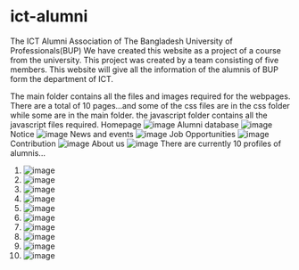# ict-alumni
The ICT Alumni Association of The Bangladesh University of Professionals(BUP)
We have created this website as a project of a course from the university. This project was created by a team consisting of five members.
This website will give all the information of the alumnis of BUP form the department of ICT.

The main folder contains all the files and images required for the webpages. There are a total of 10 pages...and some of the css files are in the css folder while some are in the main folder. the javascript folder contains all the javascript files required.
Homepage
![image](https://user-images.githubusercontent.com/90980017/192561982-80486eff-75d3-4c1d-96e2-0a026b7d5e8c.png)
Alumni database
![image](https://user-images.githubusercontent.com/90980017/192562115-98b69ff7-7493-4b84-822e-e828da5c8f2f.png)
Notice
![image](https://user-images.githubusercontent.com/90980017/192562185-2a83cddb-6552-43e7-ad78-c6c33abbb91f.png)
News and events
![image](https://user-images.githubusercontent.com/90980017/192562240-61220804-3bf4-45a7-b456-b5bf4e346242.png)
Job Opportunities
![image](https://user-images.githubusercontent.com/90980017/192562298-e8ab708e-4b13-4c6f-bcb0-c99e854da752.png)
Contribution
![image](https://user-images.githubusercontent.com/90980017/192562368-a295858c-a697-419a-b0cb-eb17a4b76228.png)
About us
![image](https://user-images.githubusercontent.com/90980017/192562430-a3b7a21e-5741-4c2f-9125-89e765fc3fea.png)
There are currently 10 profiles of alumnis...
1. ![image](https://user-images.githubusercontent.com/90980017/192562831-52e969ef-eedf-4fc8-9928-b1e47c7382f4.png)
2. ![image](https://user-images.githubusercontent.com/90980017/192562886-608589ca-fffe-4e11-9038-41470fc50104.png)
3. ![image](https://user-images.githubusercontent.com/90980017/192562926-6a4e4037-0e23-4321-b402-320963c86812.png)
4. ![image](https://user-images.githubusercontent.com/90980017/192562949-813fbab2-2c12-427e-9bf3-55f2a05ea676.png)
5. ![image](https://user-images.githubusercontent.com/90980017/192562973-47424d79-f043-483f-a2cc-95795242d2e9.png)
6. ![image](https://user-images.githubusercontent.com/90980017/192563025-c4b12d3b-77ab-4cb3-ba46-24d795e7bb21.png)
7. ![image](https://user-images.githubusercontent.com/90980017/192563054-7eb9b6b0-2542-4bff-9a99-a3fe9b888b22.png)
8. ![image](https://user-images.githubusercontent.com/90980017/192563098-a4b087fd-743c-4460-a278-f8975851c0b6.png)
9. ![image](https://user-images.githubusercontent.com/90980017/192563141-60a6a6ac-7d4f-4739-9ad2-84183537c48a.png)
10. ![image](https://user-images.githubusercontent.com/90980017/192563171-03cf62c3-ab56-4c10-8678-7bad48fb17a3.png)
